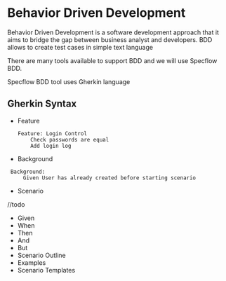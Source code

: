 # Behavior Driven Development

Behavior Driven Development is a software development approach that it aims to bridge the gap between business analyst and developers. BDD allows to create test cases in simple text language

There are many tools available to support BDD and we will use Specflow BDD.

Specflow BDD tool uses Gherkin language


## Gherkin Syntax
- Feature
  ```gherkin
  Feature: Login Control
      Check passwords are equal
      Add login log
  ```
- Background
 ```gherkin
  Background:
      Given User has already created before starting scenario
  ```
- Scenario

//todo
- Given
- When
- Then
- And
- But
- Scenario Outline
- Examples
- Scenario Templates
